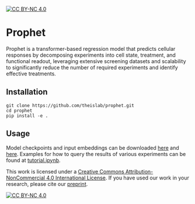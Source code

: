 [![CC BY-NC 4.0][cc-by-nc-shield]][cc-by-nc]
# Prophet

Prophet is a transformer-based regression model that predicts cellular responses by decomposing experiments into cell state, treatment, and functional readout, leveraging extensive screening datasets and scalability to significantly reduce the number of required experiments and identify effective treatments.


## Installation
```
git clone https://github.com/theislab/prophet.git
cd prophet
pip install -e .
```

## Usage

Model checkpoints and input embeddings can be downloaded [here](https://data.mendeley.com/datasets/hzvhmd6jvt) and [here](https://data.mendeley.com/datasets/g7z3pw3bfw). Examples for how to query the results of various experiments can be found at [tutorial.ipynb](https://github.com/theislab/prophet/blob/main/tutorial.ipynb).

This work is licensed under a
[Creative Commons Attribution-NonCommercial 4.0 International License][cc-by-nc]. If you have used our work in your research, please cite our [preprint](https://www.biorxiv.org/content/10.1101/2024.08.12.607533v2).

[![CC BY-NC 4.0][cc-by-nc-image]][cc-by-nc]

[cc-by-nc]: https://creativecommons.org/licenses/by-nc/4.0/
[cc-by-nc-image]: https://licensebuttons.net/l/by-nc/4.0/88x31.png
[cc-by-nc-shield]: https://img.shields.io/badge/License-CC%20BY--NC%204.0-lightgrey.svg
